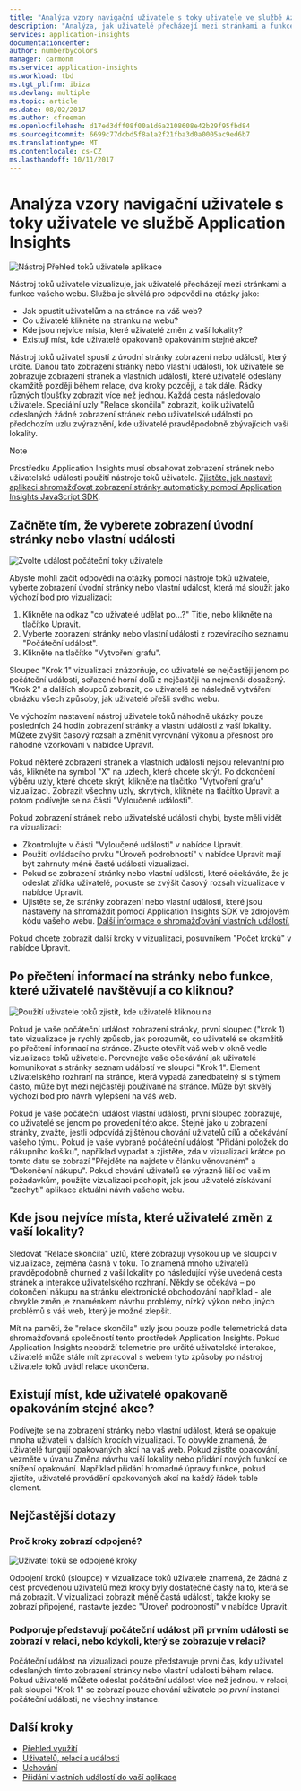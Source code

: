 ```yaml
---
title: "Analýza vzory navigační uživatele s toky uživatele ve službě Azure Application Insights | Microsoft docs"
description: "Analýza, jak uživatelé přecházejí mezi stránkami a funkce vaší webové aplikace."
services: application-insights
documentationcenter: 
author: numberbycolors
manager: carmonm
ms.service: application-insights
ms.workload: tbd
ms.tgt_pltfrm: ibiza
ms.devlang: multiple
ms.topic: article
ms.date: 08/02/2017
ms.author: cfreeman
ms.openlocfilehash: d17ed3dff08f00a1d6a2108608e42b29f95fbd84
ms.sourcegitcommit: 6699c77dcbd5f8a1a2f21fba3d0a0005ac9ed6b7
ms.translationtype: MT
ms.contentlocale: cs-CZ
ms.lasthandoff: 10/11/2017
---
```

# <a name="analyze-user-navigation-patterns-with-user-flows-in-application-insights"></a>Analýza vzory navigační uživatele s toky uživatele ve službě Application Insights

![Nástroj Přehled toků uživatele aplikace](./media/app-insights-usage-flows/flows.png)

Nástroj toků uživatele vizualizuje, jak uživatelé přecházejí mezi stránkami a funkce vašeho webu. Služba je skvělá pro odpovědi na otázky jako:
* Jak opustit uživatelům a na stránce na váš web?
* Co uživatelé klikněte na stránku na webu?
* Kde jsou nejvíce místa, které uživatelé změn z vaší lokality?
* Existují míst, kde uživatelé opakovaně opakováním stejné akce?

Nástroj toků uživatel spustí z úvodní stránky zobrazení nebo událostí, který určíte. Danou tato zobrazení stránky nebo vlastní události, tok uživatele se zobrazuje zobrazení stránek a vlastních událostí, které uživatelé odeslány okamžitě později během relace, dva kroky později, a tak dále. Řádky různých tloušťky zobrazit více než jednou. Každá cesta následovalo uživatele. Speciální uzly "Relace skončila" zobrazit, kolik uživatelů odeslaných žádné zobrazení stránek nebo uživatelské události po předchozím uzlu zvýraznění, kde uživatelé pravděpodobně zbývajících vaší lokality.



> [!NOTE]
> Prostředku Application Insights musí obsahovat zobrazení stránek nebo uživatelské události použití nástroje toků uživatele. [Zjistěte, jak nastavit aplikaci shromažďovat zobrazení stránky automaticky pomocí Application Insights JavaScript SDK](app-insights-javascript.md).
> 
> 

## <a name="start-by-choosing-an-initial-page-view-or-custom-event"></a>Začněte tím, že vyberete zobrazení úvodní stránky nebo vlastní události

![Zvolte událost počáteční toky uživatele](./media/app-insights-usage-flows/flows-initial-event.png)

Abyste mohli začít odpovědi na otázky pomocí nástroje toků uživatele, vyberte zobrazení úvodní stránky nebo vlastní událost, která má sloužit jako výchozí bod pro vizualizaci:
1. Klikněte na odkaz "co uživatelé udělat po...?" Title, nebo klikněte na tlačítko Upravit. 
2. Vyberte zobrazení stránky nebo vlastní události z rozevíracího seznamu "Počáteční událost".
3. Klikněte na tlačítko "Vytvoření grafu".

Sloupec "Krok 1" vizualizaci znázorňuje, co uživatelé se nejčastěji jenom po počáteční události, seřazené horní dolů z nejčastěji na nejmenší dosažený. "Krok 2" a dalších sloupců zobrazit, co uživatelé se následně vytváření obrázku všech způsoby, jak uživatelé přešli svého webu.

Ve výchozím nastavení nástroj uživatele toků náhodně ukázky pouze posledních 24 hodin zobrazení stránky a vlastní události z vaší lokality. Můžete zvýšit časový rozsah a změnit vyrovnání výkonu a přesnost pro náhodné vzorkování v nabídce Upravit.

Pokud některé zobrazení stránek a vlastních událostí nejsou relevantní pro vás, klikněte na symbol "X" na uzlech, které chcete skrýt. Po dokončení výběru uzly, které chcete skrýt, klikněte na tlačítko "Vytvoření grafu" vizualizaci. Zobrazit všechny uzly, skrytých, klikněte na tlačítko Upravit a potom podívejte se na části "Vyloučené události".

Pokud zobrazení stránek nebo uživatelské události chybí, byste měli vidět na vizualizaci:
* Zkontrolujte v části "Vyloučené události" v nabídce Upravit.
* Použití ovládacího prvku "Úroveň podrobností" v nabídce Upravit mají být zahrnuty méně časté události vizualizaci.
* Pokud se zobrazení stránky nebo vlastní události, které očekáváte, že je odeslat zřídka uživatelé, pokuste se zvýšit časový rozsah vizualizace v nabídce Upravit.
* Ujistěte se, že stránky zobrazení nebo vlastní události, které jsou nastaveny na shromáždit pomocí Application Insights SDK ve zdrojovém kódu vašeho webu. [Další informace o shromažďování vlastních událostí.](app-insights-api-custom-events-metrics.md)

Pokud chcete zobrazit další kroky v vizualizaci, posuvníkem "Počet kroků" v nabídce Upravit.

## <a name="after-visiting-a-page-or-feature-where-do-users-go-and-what-do-they-click"></a>Po přečtení informací na stránky nebo funkce, které uživatelé navštěvují a co kliknou?

![Použití uživatele toků zjistit, kde uživatelé kliknou na](./media/app-insights-usage-flows/flows-one-step.png)

Pokud je vaše počáteční událost zobrazení stránky, první sloupec ("krok 1) tato vizualizace je rychlý způsob, jak porozumět, co uživatelé se okamžitě po přečtení informací na stránce. Zkuste otevřít váš web v okně vedle vizualizace toků uživatele. Porovnejte vaše očekávání jak uživatelé komunikovat s stránky seznam událostí ve sloupci "Krok 1". Element uživatelského rozhraní na stránce, která vypadá zanedbatelný si s týmem často, může být mezi nejčastěji používané na stránce. Může být skvělý výchozí bod pro návrh vylepšení na váš web.

Pokud je vaše počáteční událost vlastní události, první sloupec zobrazuje, co uživatelé se jenom po provedení této akce. Stejně jako u zobrazení stránky, zvažte, jestli odpovídá zjištěnou chování uživatelů cílů a očekávání vašeho týmu. Pokud je vaše vybrané počáteční událost "Přidání položek do nákupního košíku", například vypadat a zjistěte, zda v vizualizaci krátce po tomto datu se zobrazí "Přejděte na najdete v článku věnovaném" a "Dokončení nákupu". Pokud chování uživatelů se výrazně liší od vašim požadavkům, použijte vizualizaci pochopit, jak jsou uživatelé získávání "zachytí" aplikace aktuální návrh vašeho webu.

## <a name="where-are-the-places-that-users-churn-most-from-your-site"></a>Kde jsou nejvíce místa, které uživatelé změn z vaší lokality?

Sledovat "Relace skončila" uzlů, které zobrazují vysokou up ve sloupci v vizualizace, zejména časná v toku. To znamená mnoho uživatelů pravděpodobně churned z vaší lokality po následující výše uvedená cesta stránek a interakce uživatelského rozhraní. Někdy se očekává – po dokončení nákupu na stránku elektronické obchodování například - ale obvykle změn je znaménkem návrhu problémy, nízký výkon nebo jiných problémů s váš web, který je možné zlepšit.

Mít na paměti, že "relace skončila" uzly jsou pouze podle telemetrická data shromažďovaná společností tento prostředek Application Insights. Pokud Application Insights neobdrží telemetrie pro určité uživatelské interakce, uživatelé může stále mít zpracoval s webem tyto způsoby po nástroj uživatele toků uvádí relace ukončena.

## <a name="are-there-places-where-users-repeat-the-same-action-over-and-over"></a>Existují míst, kde uživatelé opakovaně opakováním stejné akce?

Podívejte se na zobrazení stránky nebo vlastní událost, která se opakuje mnoha uživateli v dalších krocích vizualizaci. To obvykle znamená, že uživatelé fungují opakovaných akcí na váš web. Pokud zjistíte opakování, vezměte v úvahu Změna návrhu vaší lokality nebo přidání nových funkcí ke snížení opakování. Například přidání hromadné úpravy funkce, pokud zjistíte, uživatelé provádění opakovaných akcí na každý řádek table element.

## <a name="common-questions"></a>Nejčastější dotazy

### <a name="why-do-steps-appear-disconnected"></a>Proč kroky zobrazí odpojené?

![Uživatel toků se odpojené kroky](./media/app-insights-usage-flows/flows-disconnected.png)

Odpojení kroků (sloupce) v vizualizace toků uživatele znamená, že žádná z cest provedenou uživatelů mezi kroky byly dostatečně častý na to, která se má zobrazit. V vizualizaci zobrazit méně častá událostí, takže kroky se zobrazí připojené, nastavte jezdec "Úroveň podrobností" v nabídce Upravit.

### <a name="does-the-initial-event-represent-the-first-time-the-event-appears-in-a-session-or-any-time-it-appears-in-a-session"></a>Podporuje představují počáteční událost při prvním události se zobrazí v relaci, nebo kdykoli, který se zobrazuje v relaci?

Počáteční událost na vizualizaci pouze představuje první čas, kdy uživatel odeslaných tímto zobrazení stránky nebo vlastní události během relace. Pokud uživatelé můžete odeslat počáteční událost více než jednou. v relaci, pak sloupci "Krok 1" se zobrazí pouze chování uživatele po *první* instanci počáteční události, ne všechny instance.

## <a name="next-steps"></a>Další kroky

* [Přehled využití](app-insights-usage-overview.md)
* [Uživatelů, relací a události](app-insights-usage-segmentation.md)
* [Uchování](app-insights-usage-retention.md)
* [Přidání vlastních událostí do vaší aplikace](app-insights-api-custom-events-metrics.md)
